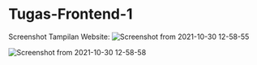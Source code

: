 # Tugas-Frontend-1

Screenshot Tampilan Website:
![Screenshot from 2021-10-30 12-58-55](https://user-images.githubusercontent.com/73726084/139522365-87f87e8d-d905-4216-8dfe-66417a6fa964.png)

![Screenshot from 2021-10-30 12-58-58](https://user-images.githubusercontent.com/73726084/139522297-0150878d-6c52-4c4d-9d6b-5a0ece9578fe.png)


